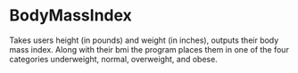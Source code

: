 # BodyMassIndex
Takes users height (in pounds) and weight (in inches), outputs their body mass index. Along with their bmi the program places them in one of the four categories underweight, normal, overweight, and obese.
